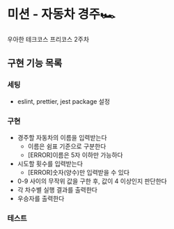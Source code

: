 # 미션 - 자동차 경주🏎️

우아한 테크코스 프리코스 2주차

## 구현 기능 목록

### 세팅

- eslint, prettier, jest package 설정

### 구현

- 경주할 자동차의 이름을 입력받는다
  - 이름은 쉼표 기준으로 구분한다
  - [ERROR]이름은 5자 이하만 가능하다
- 시도할 횟수를 입력받는다
  - [ERROR]숫자(양수)만 입력받을 수 있다
- 0-9 사이의 무작위 값을 구한 후, 값이 4 이상인지 판단한다
- 각 차수별 실행 결과를 출력한다
- 우승자를 출력한다

### 테스트
